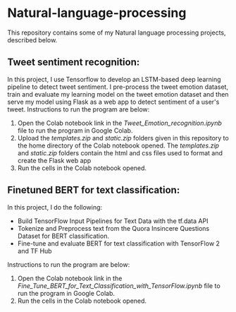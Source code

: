 # Natural-language-processing

This repository contains some of my Natural language processing projects, described below.

## Tweet sentiment recognition:

In this project, I use Tensorflow to develop an LSTM-based deep learning pipeline to detect tweet sentiment. I pre-process the tweet emotion dataset, train and evaluate my learning model on the tweet emotion dataset and then serve my model using Flask as a web app to detect sentiment of a user's tweet. Instructions to run the program are below:

1. Open the Colab notebook link in the *Tweet_Emotion_recognition.ipynb* file to run the program in Google Colab.
2. Upload the *templates.zip* and *static.zip* folders given in this repository to the home directory of the Colab notebook opened. The *templates.zip* and *static.zip* folders contain the html and css files used to format and create the Flask web app 
3. Run the cells in the Colab notebook opened.

## Finetuned BERT for text classification:

In this project, I do the following:
- Build TensorFlow Input Pipelines for Text Data with the tf.data API
- Tokenize and Preprocess text from the Quora Insincere Questions Dataset for BERT classification.
- Fine-tune and evaluate BERT for text classification with TensorFlow 2 and TF Hub

Instructions to run the program are below:
1. Open the Colab notebook link in the *Fine_Tune_BERT_for_Text_Classification_with_TensorFlow.ipynb* file to run the program in Google Colab.
2. Run the cells in the Colab notebook opened.
